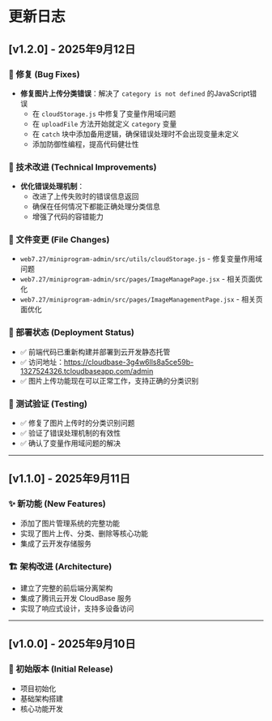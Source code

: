 # 更新日志

## [v1.2.0] - 2025年9月12日

### 🐛 修复 (Bug Fixes)
- **修复图片上传分类错误**：解决了 `category is not defined` 的JavaScript错误
  - 在 `cloudStorage.js` 中修复了变量作用域问题
  - 在 `uploadFile` 方法开始就定义 `category` 变量
  - 在 `catch` 块中添加备用逻辑，确保错误处理时不会出现变量未定义
  - 添加防御性编程，提高代码健壮性

### 🔧 技术改进 (Technical Improvements)
- **优化错误处理机制**：
  - 改进了上传失败时的错误信息返回
  - 确保在任何情况下都能正确处理分类信息
  - 增强了代码的容错能力

### 📁 文件变更 (File Changes)
- `web7.27/miniprogram-admin/src/utils/cloudStorage.js` - 修复变量作用域问题
- `web7.27/miniprogram-admin/src/pages/ImageManagePage.jsx` - 相关页面优化
- `web7.27/miniprogram-admin/src/pages/ImageManagementPage.jsx` - 相关页面优化

### 🚀 部署状态 (Deployment Status)
- ✅ 前端代码已重新构建并部署到云开发静态托管
- ✅ 访问地址：https://cloudbase-3g4w6lls8a5ce59b-1327524326.tcloudbaseapp.com/admin
- ✅ 图片上传功能现在可以正常工作，支持正确的分类识别

### 🧪 测试验证 (Testing)
- ✅ 修复了图片上传时的分类识别问题
- ✅ 验证了错误处理机制的有效性
- ✅ 确认了变量作用域问题的解决

---

## [v1.1.0] - 2025年9月11日

### ✨ 新功能 (New Features)
- 添加了图片管理系统的完整功能
- 实现了图片上传、分类、删除等核心功能
- 集成了云开发存储服务

### 🏗️ 架构改进 (Architecture)
- 建立了完整的前后端分离架构
- 集成了腾讯云开发 CloudBase 服务
- 实现了响应式设计，支持多设备访问

---

## [v1.0.0] - 2025年9月10日

### 🎉 初始版本 (Initial Release)
- 项目初始化
- 基础架构搭建
- 核心功能开发
